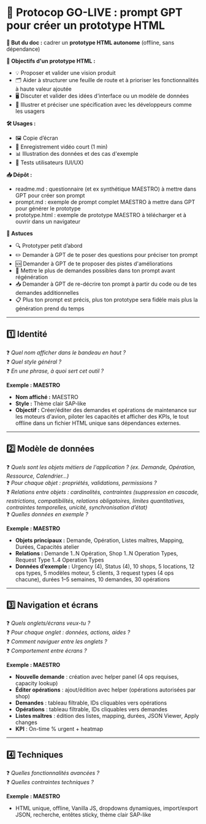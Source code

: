 # 🚀 Protocop GO-LIVE : prompt GPT pour créer un prototype HTML

**🎯 But du doc :** cadrer un **prototype HTML autonome** (offline, sans dépendance)

**📌 Objectifs d'un prototype HTML :**

- 💡 Proposer et valider une vision produit
- 🗂️ Aider à structurer une feuille de route et à prioriser les fonctionnalités à haute valeur ajoutée
- 🖥️ Discuter et valider des idées d'interface ou un modèle de données
- 📑 Illustrer et préciser une spécification avec les développeurs comme les usagers

**🛠 Usages :**

- 🖼️ Copie d’écran
- 🎥 Enregistrement vidéo court (1 min)
- 📊 Illustration des données et des cas d'exemple
- 👥 Tests utilisateurs (UI/UX)

**📥 Dépôt :**
- readme.md : questionnaire (et ex synthétique MAESTRO) à mettre dans GPT pour créer son prompt
- prompt.md : exemple de prompt complet MAESTRO à mettre dans GPT pour générer le prototype
- prototype.html : exemple de prototype MAESTRO à télécharger et à ouvrir dans un navigateur


**🤖 Astuces**

- 🔍 Prototyper petit d’abord
- ✏️ Demander à GPT de te poser des questions pour préciser ton prompt
- 🆘 Demander à GPT de te proposer des pistes d'améliorations
- 🔄 Mettre le plus de demandes possibles dans ton prompt avant régénération
- 📥 Demander à GPT de re-décrire ton prompt à partir du code ou de tes demandes additionnelles
- 📋 Plus ton prompt est précis, plus ton prototype sera fidèle mais plus la génération prend du temps
  
---

## 1️⃣ Identité

❓ *Quel nom afficher dans le bandeau en haut ?*  
❓ *Quel style général ?*  
❓ *En une phrase, à quoi sert cet outil ?*

**Exemple : MAESTRO**

- **Nom affiché :** MAESTRO
- **Style :** Thème clair SAP‑like
- **Objectif :** Créer/éditer des demandes et opérations de maintenance sur les moteurs d'avion, piloter les capacités et afficher des KPIs, le tout offline dans un fichier HTML unique sans dépendances externes.

---

## 2️⃣ Modèle de données

❓ *Quels sont les objets métiers de l'application ? (ex. Demande, Opération, Ressource, Calendrier…)*  
❓ *Pour chaque objet : propriétés, validations, permissions ?*  
❓ *Relations entre objets : cardinalités, contraintes (suppression en cascade, restrictions, compatibilités, relations obligatoires, limites quantitatives, contraintes temporelles, unicité, synchronisation d’état)*  
❓ *Quelles données en exemple ?*

**Exemple : MAESTRO**

- **Objets principaux :** Demande, Opération, Listes maîtres, Mapping, Durées, Capacités atelier
- **Relations :** Demande 1..N Opération, Shop 1..N Operation Types, Request Type 1..4 Operation Types
- **Données d’exemple :** Urgency (4), Status (4), 10 shops, 5 locations, 12 ops types, 5 modèles moteur, 5 clients, 3 request types (4 ops chacune), durées 1–5 semaines, 10 demandes, 30 opérations

---

## 3️⃣ Navigation et écrans

❓ *Quels onglets/écrans veux-tu ?*  
❓ *Pour chaque onglet : données, actions, aides ?*  
❓ *Comment naviguer entre les onglets ?*  
❓ *Comportement entre écrans ?*

**Exemple : MAESTRO**

- **Nouvelle demande** : création avec helper panel (4 ops requises, capacity lookup)
- **Éditer opérations** : ajout/édition avec helper (opérations autorisées par shop)
- **Demandes** : tableau filtrable, IDs cliquables vers opérations
- **Opérations** : tableau filtrable, IDs cliquables vers demandes
- **Listes maîtres** : édition des listes, mapping, durées, JSON Viewer, Apply changes
- **KPI** : On-time % urgent + heatmap

---

## 4️⃣ Techniques

❓ *Quelles fonctionnalités avancées ?*  
❓ *Quelles contraintes techniques ?*

**Exemple : MAESTRO**

- HTML unique, offline, Vanilla JS, dropdowns dynamiques, import/export JSON, recherche, entêtes sticky, thème clair SAP-like
